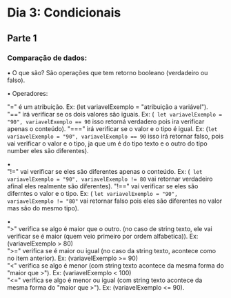 # Dia 3: Condicionais

## Parte 1

### Comparação de dados:

• O que são? São operações que tem retorno booleano (verdadeiro ou falso). 

• Operadores:

"=" é um atribuição. Ex: (let variavelExemplo = "atribuição a variável"). \
"==" irá verificar se os dois valores são iguais. Ex: (``` let variavelExemplo = "90", variavelExemplo == 90``` isso retorná verdadero pois ira verificar apenas o conteúdo).
"===" irá verificar se o valor e o tipo é igual. Ex: (```let variavelExemplo = "90", variavelExemplo == 90``` isso irá retornar falso, pois vai verificar o valor e o tipo, ja que um é do tipo texto e o outro do tipo number eles são diferentes). 

• \
"!=" vai verificar se eles são diferentes apenas o conteúdo. Ex: (``` let variavelExemplo = "90", variavelExemplo != 80``` vai retornar verdadeiro afinal eles realmente são diferentes). 
"!==" vai verificar se eles são diferntes o valor e o tipo. Ex: ( ```let variavelExemplo = "90", variavelExemplo != "80"``` vai retornar falso pois eles são diferentes no valor mas são do mesmo tipo). 

• \
">" verifica se algo é maior que o outro. (no caso de string texto, ele vai verificar se é maior (quem veio primeiro por ordem alfabetica)). Ex: (variavelExemplo > 80) \
">=" verifica se é maior ou igual (no caso da string texto, acontece como no item anterior). Ex: (variavelExemplo >= 90) \
"<" verifica se algo é menor (com string texto acontece da mesma forma do "maior que >"). Ex: (variavelExemplo < 100) \
"<=" verifica se algo é menor ou igual (com string texto acontece da mesma forma do "maior que >"). Ex: (variavelExemplo <= 90).
